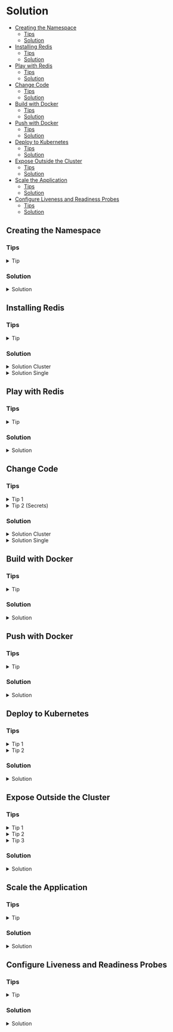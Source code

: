 # Solution

* [Creating the Namespace](#creating-the-namespace)
  * [Tips](#tips)
  * [Solution](#solution)
* [Installing Redis](#installing-redis)
  * [Tips](#tips)
  * [Solution](#solution)
* [Play with Redis](#play-with-redis)
  * [Tips](#tips)
  * [Solution](#solution)
* [Change Code](#change-code)
  * [Tips](#tips)
  * [Solution](#solution)
* [Build with Docker](#build-with-docker)
  * [Tips](#tips)
  * [Solution](#solution)
* [Push with Docker](#push-with-docker)
  * [Tips](#tips)
  * [Solution](#solution)
* [Deploy to Kubernetes](#deploy-to-kubernetes)
  * [Tips](#tips)
  * [Solution](#solution)
* [Expose Outside the Cluster](#expose-outside-the-cluster)
  * [Tips](#tips)
  * [Solution](#solution)
* [Scale the Application](#scale-the-application)
  * [Tips](#tips)
  * [Solution](#solution)
* [Configure Liveness and Readiness Probes](#configure-liveness-and-readiness-probes)
  * [Tips](#tips)
  * [Solution](#solution)

## Creating the Namespace

### Tips

<details>
  <summary>Tip</summary>

In order to create namespaces, you can use `kubectl create`. View `kubectl create -h` for more help.

</details>

### Solution

<details>
  <summary>Solution</summary>

In order to create the namespace, execute:

```bash
kubectl create namespace helm-and-state
```

</details>

## Installing Redis

### Tips

<details>
  <summary>Tip</summary>

Search for Redis Helm Charts. You should find several, such as:

- https://bitnami.com/stack/redis/helm
- https://bitnami.com/stack/redis-cluster/helm

> Make sure you install the helm chart in the correct namespace! If you follow the documentation
> found on the webpages, it might install it in another namespace than `helm-and-state`.

</details>

### Solution

<details>
  <summary>Solution Cluster</summary>


We will install a Redis Sharded cluster. For this we use the Helm chart provided by Bitnami:
https://bitnami.com/stack/redis-cluster/helm

```bash
helm repo add bitnami https://charts.bitnami.com/bitnami
helm install -n helm-and-state jbe-redis bitnami/redis-cluster
```

This installs the Redis Chart with default configuration (3 shards and a single replica per master)
in the `helm-and-state` namespace.

You can inspect these via the dashboard again, or by running:

```
$ kubectl get pods -n helm-and-state
NAME                        READY   STATUS    RESTARTS   AGE
jbe-redis-redis-cluster-3   1/1     Running   0          5m39s
jbe-redis-redis-cluster-1   1/1     Running   0          5m39s
jbe-redis-redis-cluster-0   1/1     Running   0          5m39s
jbe-redis-redis-cluster-4   1/1     Running   0          5m39s
jbe-redis-redis-cluster-5   1/1     Running   0          5m39s
jbe-redis-redis-cluster-2   1/1     Running   0          5m39s
```

This also deployed services:

```
$ kubectl get service -n helm-and-state
NAME                               TYPE        CLUSTER-IP      EXTERNAL-IP   PORT(S)              AGE
jbe-redis-redis-cluster-headless   ClusterIP   None            <none>        6379/TCP,16379/TCP   6m25s
jbe-redis-redis-cluster            ClusterIP   10.43.156.155   <none>        6379/TCP             6m25s
```

We will use the `jbe-redis-redis-cluster-headless` service to talk to our Redis instances. The
reason is that we cannot access the pods directly, so we need to go over a service. However, the
normal service will load-balance across all our instances. What we actually want is to individually
talk to single instances. These can be reached using `<pod>.<headless-service>:<port>` from another
pod in the same namespace.

> See the exposed port (6379) in the service listing output.

</details>

<details>
  <summary>Solution Single</summary>

We will install a Redis single instance (non-sharded master-slave setup). For this we use the Helm
chart provided by Bitnami: https://bitnami.com/stack/redis/helm

```bash
helm repo add bitnami https://charts.bitnami.com/bitnami
helm install -n helm-and-state jbe-redis bitnami/redis
```

This installs the Redis Chart with default configuration (one master, 3 replicas) in the
`helm-and-state` namespace.

You can inspect these via the dashboard again, or by running:

```
$ kubectl get pods -n helm-and-state
NAME                   READY   STATUS    RESTARTS   AGE
jbe-redis-replicas-0   1/1     Running   0          97s
jbe-redis-master-0     1/1     Running   0          97s
jbe-redis-replicas-1   1/1     Running   0          65s
jbe-redis-replicas-2   1/1     Running   0          33s
```

This also deployed services:

```
$ kubectl get service -n helm-and-state
NAME                 TYPE        CLUSTER-IP      EXTERNAL-IP   PORT(S)    AGE
jbe-redis-headless   ClusterIP   None            <none>        6379/TCP   2m28s
jbe-redis-replicas   ClusterIP   10.43.138.227   <none>        6379/TCP   2m28s
jbe-redis-master     ClusterIP   10.43.125.131   <none>        6379/TCP   2m28s
```

We will use the `jbe-redis-master` service to talk to our Redis. This will automatically forward
traffic to the master. Note that in this case we could also use the pod name, as the master was
deployed with a StatefulSet, but if this were a Deployment, which would also make more sense, the
pod name would contain a randomized section. Therefore the Service is a safer bet.

> See the exposed port (6379) in the service listing output.

</details>

## Play with Redis

### Tips

<details>
  <summary>Tip</summary>

Try opening a shell on a pod that is running Redis, and then executing `redis-cli -c` to connect to
Redis. Once you have this open session, play and have fun.

`redis-cli` doc: https://redis.io/topics/rediscli

</details>

### Solution

<details>
  <summary>Solution</summary>

You can for instance log into a pod and execute the `redis-cli` to try writing and reading data from
the cluster. We will use it as a Key/Value store only, but feel free to try as much as you want.

Doc: https://redis.io/documentation

For instance:

```
$ kubectl -n helm-and-state exec -it jbe-redis-redis-cluster-5 -- bash
I have no name!@jbe-redis-redis-cluster-5:/$ redis-cli -c
127.0.0.1:6379> set foo 100
-> Redirected to slot [12182] located at 10.42.2.9:6379
OK
10.42.2.9:6379> append foo xxx
(integer) 6
10.42.2.9:6379> get foo
"100xxx"
10.42.2.9:6379> 3 incr bar
-> Redirected to slot [5061] located at 10.42.1.8:6379
(integer) 1
(integer) 2
(integer) 3
```

I use the `redis-cli` flag `-c` to automatically redirect me to shards that are storing the data I
am accessing. If you do not use it, you will get an error and need to manually connect to the
correct shard. You can see in the Redis output when such redirects happen.

> The `-c` flag is not necessary when using a non-sharded setup. However, in such a case make sure
> you connect to the master.

</details>

## Change Code

### Tips

<details>
  <summary>Tip 1</summary>

Check the following documentation: https://redis.uptrace.dev/#connecting-to-redis-server

If you are using a Redis cluster, check the following documentation:
https://redis.uptrace.dev/cluster/#redis-cluster

In any case, you just need to use the appropriate client (both are already in the code) and modify
the connection string(s).

</details>

<details>
  <summary>Tip 2 (Secrets)</summary>

Check the following documentation: https://kubernetes.io/docs/concepts/configuration/secret/

Note that Kubernetes Secrets have their data base64 encoded. You can decode such data with the
following command:

```bash
echo -n "<data>" | base64 --decode
```

</details>

### Solution

<details>
  <summary>Solution Cluster</summary>

This is only meant to make you familiar with the application's behaviour. We could have just as well
made the addresses configurable. Here you only need to change the address with which you will reach
Redis. In reality, you would not hardcode this but provide such addresses via a configuration file
or environment variables.

Note that you will need to chose which client to use based on what helm chart you installed (single
instance or cluster).

In my case, I used a cluster and the pod names were:

```
$ kubectl get pods -n helm-and-state
NAME                        READY   STATUS    RESTARTS   AGE
jbe-redis-redis-cluster-3   1/1     Running   0          5m39s
jbe-redis-redis-cluster-1   1/1     Running   0          5m39s
jbe-redis-redis-cluster-0   1/1     Running   0          5m39s
jbe-redis-redis-cluster-4   1/1     Running   0          5m39s
jbe-redis-redis-cluster-5   1/1     Running   0          5m39s
jbe-redis-redis-cluster-2   1/1     Running   0          5m39s
```

Remember how we need to address these pods via a headless service (see section above). Therefore the
addresses we use are the following:

- `jbe-redis-redis-cluster-0.jbe-redis-redis-cluster-headless:6379`
- `jbe-redis-redis-cluster-1.jbe-redis-redis-cluster-headless:6379`
- `jbe-redis-redis-cluster-2.jbe-redis-redis-cluster-headless:6379`
- `jbe-redis-redis-cluster-3.jbe-redis-redis-cluster-headless:6379`
- `jbe-redis-redis-cluster-4.jbe-redis-redis-cluster-headless:6379`
- `jbe-redis-redis-cluster-5.jbe-redis-redis-cluster-headless:6379`

Moreover, I need to find the password to connect to the cluster. This can be done by listing the
Secret Kubernetes resources in the namespace:

```
$ kubectl -n helm-and-state get secrets
NAME                              TYPE                                  DATA   AGE
default-token-n8h2g               kubernetes.io/service-account-token   3      17h
jbe-redis-redis-cluster           Opaque                                1      17h
sh.helm.release.v1.jbe-redis.v1   helm.sh/release.v1                    1      17h
```

The secret I am interested in is the `jbe-redis-redis-cluster` one. Now I will get the data from it:

```
$ kubectl -n helm-and-state get secret jbe-redis-redis-cluster -o yaml
apiVersion: v1
data:
  redis-password: SnU1TmxlV0EzMg==
kind: Secret
metadata:
  annotations:
    meta.helm.sh/release-name: jbe-redis
    meta.helm.sh/release-namespace: helm-and-state
  creationTimestamp: "2021-08-18T17:18:26Z"
  labels:
    app.kubernetes.io/instance: jbe-redis
    app.kubernetes.io/managed-by: Helm
    app.kubernetes.io/name: redis-cluster
    helm.sh/chart: redis-cluster-6.3.3
  name: jbe-redis-redis-cluster
  namespace: helm-and-state
  resourceVersion: "2694"
  uid: 5b2450dc-21a9-4952-b772-ae1a9f6ff4a6
type: Opaque
```

The data we are interested in is in `.data.redis-password`. Note that this is base64 encoded, so we
need to decode it:

```
$ echo -n "SnU1TmxlV0EzMg==" | base64 --decode
Ju5NleWA32
```

This is the secret I want.

I put those in the code as follows:

```go
rdb := redis.NewClusterClient(&redis.ClusterOptions{
    Addrs: []string{
        "jbe-redis-redis-cluster-0.jbe-redis-redis-cluster-headless:6379",
        "jbe-redis-redis-cluster-1.jbe-redis-redis-cluster-headless:6379",
        "jbe-redis-redis-cluster-2.jbe-redis-redis-cluster-headless:6379",
        "jbe-redis-redis-cluster-3.jbe-redis-redis-cluster-headless:6379",
        "jbe-redis-redis-cluster-4.jbe-redis-redis-cluster-headless:6379",
        "jbe-redis-redis-cluster-5.jbe-redis-redis-cluster-headless:6379",
    },
    Password: "Ju5NleWA32",
})
```

</details>

<details>
  <summary>Solution Single</summary>

Remember the Service `jbe-redis-master` which exposed port `6379`. We can therefore simply use the
address `jbe-redis-master:6379`.

Moreover, I need to find the password to connect to the instance. This can be done by listing the
Secret Kubernetes resources in the namespace:

```
$ kubectl -n helm-and-state get secrets
NAME                              TYPE                                  DATA   AGE
default-token-n8h2g               kubernetes.io/service-account-token   3      17h
jbe-redis-redis-cluster           Opaque                                1      17h
sh.helm.release.v1.jbe-redis.v1   helm.sh/release.v1                    1      17h
```

The secret I am interested in is the `jbe-redis-redis-cluster` one. Now I will get the data from it:

```
$ kubectl -n helm-and-state get secret jbe-redis-redis-cluster -o yaml
apiVersion: v1
data:
  redis-password: SnU1TmxlV0EzMg==
kind: Secret
metadata:
  annotations:
    meta.helm.sh/release-name: jbe-redis
    meta.helm.sh/release-namespace: helm-and-state
  creationTimestamp: "2021-08-18T17:18:26Z"
  labels:
    app.kubernetes.io/instance: jbe-redis
    app.kubernetes.io/managed-by: Helm
    app.kubernetes.io/name: redis-cluster
    helm.sh/chart: redis-cluster-6.3.3
  name: jbe-redis-redis-cluster
  namespace: helm-and-state
  resourceVersion: "2694"
  uid: 5b2450dc-21a9-4952-b772-ae1a9f6ff4a6
type: Opaque
```

The data we are interested in is in `.data.redis-password`. Note that this is base64 encoded, so we
need to decode it:

```
$ echo -n "SnU1TmxlV0EzMg==" | base64 --decode
Ju5NleWA32
```

This is the secret I want.

```go
rdb := redis.NewClient(&redis.Options{
    Addr:     "jbe-redis-master:6379",
    Password: "Ju5NleWA32",
    DB:       0,
})
```

And I commented out the block creating a client for a Redis cluster (lines 23-34).

Moreover, the handler for the readiness probe, I commented out the block from line 68 to 70, and
uncommented line 66.

</details>


## Build with Docker

### Tips

<details>
  <summary>Tip</summary>

Check `docker build -h` for help. You should only need the `-t` flag.

</details>

### Solution

<details>
  <summary>Solution</summary>

You can build your image by executing the following command in `day2/01-helm-and-state`:

```bash
docker build -t k3d-registry-pipeline-cluster.localhost:5000/helm-and-state:0.1.0 .
```

</details>

## Push with Docker

### Tips

<details>
  <summary>Tip</summary>

Use `docker push`.

</details>

### Solution

<details>
  <summary>Solution</summary>

You can push your image by executing the following command:

```bash
docker push k3d-registry-pipeline-cluster.localhost:5000/helm-and-state:0.1.0
```

</details>

## Deploy to Kubernetes

### Tips

<details>
  <summary>Tip 1</summary>

We want to use a Deployment because all our servers can be treated exactly the same.

Checkout the documentation: https://kubernetes.io/docs/concepts/workloads/controllers/deployment/

</details>

<details>
  <summary>Tip 2</summary>

Use the following template and adapt the points listed below:

```yaml
apiVersion: apps/v1
kind: Deployment
metadata:
  name: redis-http-api
  namespace: helm-and-state
  labels:
    app: redis-http-api
spec:
  replicas: 1
  selector:
    matchLabels:
      app: redis-http-api
  template:
    metadata:
      labels:
        app: redis-http-api
    spec:
      containers:
      - name: server
        image: nginx:1.14.2
        ports:
        - containerPort: 80
```

We need to adapt:

- the image to use (the one we just built).
- the container port to expose (check the code again if you don't remember which one the server
  binds to).

Then use `kubectl apply` with the `-f` flag to deploy it.

> Or check the help first: `kubectl apply -h`

</details>

### Solution

<details>
  <summary>Solution</summary>

Use the following deployment:

```yaml
apiVersion: apps/v1
kind: Deployment
metadata:
  name: redis-http-api
  namespace: helm-and-state
  labels:
    app: redis-http-api
spec:
  replicas: 1
  selector:
    matchLabels:
      app: redis-http-api
  template:
    metadata:
      labels:
        app: redis-http-api
    spec:
      containers:
      - name: server
        image: k3d-registry-pipeline-cluster.localhost:5000/helm-and-state:0.1.0
        ports:
        - containerPort: 8080
```

Note that we use a single replica within the deployment for now. You could easily use more than one.
Moreover, we added the correct image that we pushed in the step before, and exposed the container
port 8080, as it is the port the server application binds to (you can verify this in the code).
Finally, note that we are deploying this to the same namespace in which we have our Redis cluster
(`helm-and-state`).

Once you have created this file (for instance under `/tmp/deploy.yaml`, you can apply it to your
cluster with `kubectl`.

```bash
kubectl apply -f /tmp/deploy.yaml
```

</details>

## Expose Outside the Cluster

### Tips

<details>
  <summary>Tip 1</summary>

You will need to resources to expose the application outside the cluster. A service and an ingress.

Service documentation: https://kubernetes.io/docs/concepts/services-networking/service/

Ingress documentation: https://kubernetes.io/docs/concepts/services-networking/ingress/

> Note that we do not use an NGINX ingress as is shown in the documentation. We use a Traefik
> ingress controller. This should not affect you, but any NGINX specific annotations within the
> ingress declarations will have no effect.

</details>

<details>
  <summary>Tip 2</summary>

When declaring your service, you will need to define where your traffic gets routed to. This is done
via label selectors. You will need to specify the labels that are on your pods. If you check my
solution from above, this is the `app: redis-http-api` label that I specified under
`.spec.template.metadata.labels` in the deployment.

</details>

<details>
  <summary>Tip 3</summary>

When declaring your ingress, you will need to specify to which service to route the traffic, and
which hostname to use as an access point. In theory you can leave the hostname out of the
configuration, which means all traffic will be routed to the service you specified. However, in a
realistic scenario you would have many ingresses exposing many applications, each under a different
hostname. The hostname we want to expose under is `helm-and-state.localhost`.

</details>


### Solution

<details>
  <summary>Solution</summary>

Let us first define the service:

```yaml
apiVersion: v1
kind: Service
metadata:
  name: redis-http-api-svc
  namespace: helm-and-state
spec:
  selector:
    app: redis-http-api
  ports:
    - protocol: TCP
      port: 8080
      targetPort: 8080
```

We define in the label selector the labels that we declared in our deployment. Therefore the traffic
will be forwarded to any pod within the deployment. Moreover, we specified the container port to
which to route the traffic (`targetPort: 8080`) and which port the service should listen to (we also
used `8080` here for consistency).

We can now check if the service works:

```
# apply the service
$ kubectl apply -f /tmp/service.yaml     # assuming that is where we stored the definition
# check if the service works by exec-ing into a pod that contains curl (redis)
$ kubectl -n helm-and-state exec -it jbe-redis-redis-cluster-1 -- sh
$ curl redis-http-api-svc:8080/liveness
live!
$ curl redis-http-api-svc:8080/readiness
ready!
$ curl redis-http-api-svc:8080/hello
key 'hello' does not exist
$ curl -X PUT -d 'world' redis-http-api-svc:8080/hello
set hello to value world
$ curl redis-http-api-svc:8080/hello
hello=world
```

> Note that if here the `/liveness` or `/readiness` endpoints do not return HTTP code 200, it means
> you made a mistake somewhere in the coding part. If this is the case, go back, find your error,
> build, push, and try again. Note that you should do a version bump on the Docker image every time
> you make a change. You will therefore also need to change your deployment to use your new image!

Now the service is exposed inside the cluster for other applications. However we cannot access it
outside the cluster. For this we will need an ingress resource:

```yaml
apiVersion: networking.k8s.io/v1
kind: Ingress
metadata:
  name: http-redis-api-ingress
  namespace: helm-and-state
spec:
  rules:
    - host: helm-and-state.localhost
      http:
        paths:
          - path: /
        pathType: Prefix
        backend:
          service:
            name: redis-http-api-svc
            port:
              number: 8080
```

Note that I deployed the Ingress resource inside the same namespace as the Service resource, and
reference the service under `.spec.rules[].http.backend.service.name`. Moreover, I provided the host
to be `helm-and-state.localhost`. We provide no port here, as the port is dictated by where the
ingress controller is listening, over which we have no control (this is `9080` in our case, JBE set
this up when the cluster was created). Finally, I provide the port I want to connect to on the
Service. This is `8080` as we used `8080` as well in the Service definition (under
`.spec.ports[].port`).

Once you have applied this, you can simply open your browser in the VM and navigate to
`helm-and-state:9080/hello` and you should see the response of your app.

Nice, we have developed and deployed a fully functional cloud native application, installed its
infrastructure level dependencies and exposed it outside our cluster! Most companies need entire
teams to just to this! You rock! Congratulations!

</details>


## Scale the Application

### Tips

<details>
  <summary>Tip</summary>

Use either `kubectl scale -h` or change directly in your deployment file and reapply it to your
cluster.

</details>

### Solution

<details>
  <summary>Solution</summary>

We will use the `kubectl scale` command. You could also change the `replica` field inside your
deployment configuration and run `kubectl apply -f <file>` again.

```bash
kubectl -n helm-and-state scale deployment redis-http-api --replicas=3
```

Check that the replicas are indeed running:

```
$ kubectl -n helm-and-state get pods
NAME                              READY   STATUS    RESTARTS   AGE
jbe-redis-redis-cluster-3         1/1     Running   2          18h
jbe-redis-redis-cluster-5         1/1     Running   2          18h
jbe-redis-redis-cluster-0         1/1     Running   2          18h
jbe-redis-redis-cluster-2         1/1     Running   2          18h
jbe-redis-redis-cluster-4         1/1     Running   2          18h
jbe-redis-redis-cluster-1         1/1     Running   2          18h
redis-http-api-6bddc8f65f-98p5r   1/1     Running   0          16m
redis-http-api-6bddc8f65f-brl2m   1/1     Running   0          67s
redis-http-api-6bddc8f65f-bhq47   1/1     Running   0          67s
```

As we can see, we now have 3 replicas. The really cool thing is: if any of these crashes, we don't
care! Our service will still be available as Kubernetes will automatically route traffic to the
healthy ones, so "client" will never notice. Moreover, Kubernetes will restart any failed replica so
that we already try to have 3 healthy instances. You could also scale to even more replicas without
an issue (other than your VM might die if you scale to something too big).

Note however that this super easy scaling with high availability and performance scaling included
comes at a cost. We need to develop our application in the correct way. If you tried to do this with
a stateful application for instance, or with an application that takes ages to start and be ready to
serve request, none of this would work.

</details>

## Configure Liveness and Readiness Probes

### Tips

<details>
  <summary>Tip</summary>

Check the following page:
https://kubernetes.io/docs/tasks/configure-pod-container/configure-liveness-readiness-startup-probes/

</details>

### Solution

<details>
  <summary>Solution</summary>

Add the following block to your deployment:

```yaml
livenessProbe:
  httpGet:
    path: /liveness
    port: 8080
  initialDelaySeconds: 1
  periodSeconds: 5
readinessProbe:
  httpGet:
    path: /readiness
    port: 8080
  initialDelaySeconds: 1
  periodSeconds: 3
```

> Note that the initial delay and period can be set to something else. I like to run readiness
> probes relatively often, as they determine whether traffic will be routed to a pod. If my pod is
> not ready to serve requests (for instance because it loses connection to Redis), I want to know
> this as quickly as possible and stop routing traffic to that pod. Hence why I run it more often
> than liveness. Liveness probes are meant to know if the server is running, even if it is not ready
> to serve requests. With this probe, Kubernetes checks every 5 seconds, if my server is responsive,
> and will kill it and start a new one if there is an issue. Note that it might stop sending it
> traffic before killing it because the readiness probe fails before the liveness probe fails.

Now I will get my deployment:

```bash
kubectl -n helm-and-state get deployment redis-http-api -o yaml > /tmp/deploy.yaml
```

There I change it to:

```yaml
apiVersion: apps/v1
kind: Deployment
metadata:
  [redacted]
spec:
  [redacted]
  template:
    metadata:
      creationTimestamp: null
      labels:
        app: redis-http-api
    spec:
      containers:
      - image: k3d-registry-pipeline-cluster.localhost:5000/helm-and-state:0.1.0
        imagePullPolicy: IfNotPresent
        name: server
        livenessProbe:
          httpGet:
            path: /liveness
            port: 8080
          initialDelaySeconds: 1
          periodSeconds: 5
        readinessProbe:
          httpGet:
            path: /readiness
            port: 8080
          initialDelaySeconds: 1
          periodSeconds: 3
        ports:
        - containerPort: 8080
          protocol: TCP
        [redacted]
status:
  [redacted]
```

And apply it to the cluster:

```bash
kubectl apply -f /tmp/deploy.yaml
```

This will restart your containers using a rolling-update to have the new probes configured.

If you want to try out and see them work, try killing your Redis cluster (you can for instance do
this by scaling it down). Once Redis becomes unavailable, our application's readiness probe should
fail and mark the pods as not ready. Therefore traffic will not be fowarded to them anymore.

In my case:

```
# scale down my Redis cluster
$ kubectl -n helm-and-state scale statefulset jbe-redis-redis-cluster --replicas=0
# wait a little then get pods
$ kubectl -n helm-and-state get pods | xsel -bi
NAME                              READY   STATUS    RESTARTS   AGE
redis-http-api-5f895499fb-gl5jj   0/1     Running   0          3m46s
redis-http-api-5f895499fb-2ckts   0/1     Running   0          3m43s
redis-http-api-5f895499fb-txprs   0/1     Running   0          3m47s
```

> Note that the way to need to scale down your cluster depends on whether you deployed a cluster or
> a single replicated instance. In the case of a single replicated instance you will need to scale
> down the master StatefulSet.

> See the `0/1` in the `READY` column of the pods.

Then try to reach the service via your browser. You should see a `Service Unavailable` problem. That
is because all our pods are not ready to serve requests. If this was only the case for a single one
(instead of all three), we could have gotten a response.

Now scale back up and see how your pods are ready again:

```
# scale up my Redis cluster
$ kubectl -n helm-and-state scale statefulset jbe-redis-redis-cluster --replicas=6
# wait a little then get pods
$ kubectl -n helm-and-state get pods | xsel -bi
NAME                              READY   STATUS    RESTARTS   AGE
jbe-redis-redis-cluster-0         1/1     Running   0          101s
jbe-redis-redis-cluster-1         1/1     Running   0          101s
jbe-redis-redis-cluster-4         1/1     Running   0          101s
jbe-redis-redis-cluster-3         1/1     Running   0          101s
jbe-redis-redis-cluster-5         1/1     Running   0          101s
jbe-redis-redis-cluster-2         1/1     Running   0          101s
redis-http-api-5f895499fb-2ckts   1/1     Running   0          6m21s
redis-http-api-5f895499fb-gl5jj   1/1     Running   0          6m24s
redis-http-api-5f895499fb-txprs   1/1     Running   0          6m25s
```

Everything is healthy again, and ready to serve requests.

</details>
